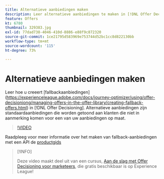 ```yaml
---
title: Alternatieve aanbiedingen maken
description: Leer alternatieve aanbiedingen te maken in [!DNL Offer Decisioning]. Aan alternatieve aanbiedingen zijn regels verbonden zodat het mogelijk is om ze alleen aan relevante klanten te tonen.
feature: Offers
kt: 6780
thumbnail: 329383.jpg
exl-id: 77dad738-4046-410d-8886-e88f9c872320
source-git-commit: 1ce21795d583969e753744d52bc1cc8d822130bb
workflow-type: tm+mt
source-wordcount: '115'
ht-degree: 73%

---
```


# Alternatieve aanbiedingen maken

Leer hoe u creeert [fallbackaanbiedingen] (https://experienceleague.adobe.com/docs/journey-optimizer/using/offer-decisioniong/managing-offers-in-the-offer-library/creating-fallback-offers.html) in [!DNL Offer Decisioning]. Alternatieve aanbiedingen zijn standaardaanbiedingen die worden getoond aan klanten die niet in aanmerking komen voor een van uw aanbiedingen op maat.

>[!VIDEO](https://video.tv.adobe.com/v/329383?quality=12&learn=on)

Raadpleeg voor meer informatie over het maken van fallback-aanbiedingen met een API de [productgids](https://experienceleague.adobe.com/docs/journey-optimizer/using/offer-decisioniong/api-reference/offers-api/fallback-offers/create.html?lang=nl)

>[!INFO]
>
> Deze video maakt deel uit van een cursus, [Aan de slag met Offer Decisioning voor marketeers](https://experienceleague.adobe.com/?recommended=ExperiencePlatform-U-1-2020.1.offerdecisioning), die gratis beschikbaar is op Experience League!
